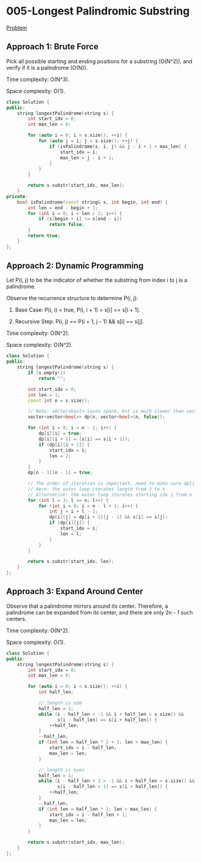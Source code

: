 # 005-Longest Palindromic Substring

[Problem](https://leetcode.com/problems/longest-palindromic-substring/)

## Approach 1: Brute Force

Pick all possible starting and ending positions for a substring (O(N^2)), and verify if it is a palindrome (O(N)).

Time complexity: O(N^3).

Space complexity: O(1).

```c++
class Solution {
public:
    string longestPalindrome(string s) {
        int start_idx = 0;
        int max_len = 0;

        for (auto i = 0; i < s.size(); ++i) {
            for (auto j = i; j < s.size(); ++j) {
                if (isPalindrome(s, i, j) && j - i + 1 > max_len) {
                    start_idx = i;
                    max_len = j - i + 1;
                }
            }
        }

        return s.substr(start_idx, max_len);
    }
private:
    bool isPalindrome(const string& s, int begin, int end) {
        int len = end - begin + 1;
        for (int i = 0; i < len / 2; i++) {
            if (s[begin + i] != s[end - i])
                return false;
        }
        return true;
    }
};
```

## Approach 2: Dynamic Programming

Let P(i, j) to be the indicator of whether the substring from index i to j is a palindrome.

Observe the recurrence structure to determine P(i, j):

1. Base Case: P(i, i) = true, P(i, i + 1) = s[i] == s[i + 1].

2. Recursive Step: P(i, j) == P(i + 1, j - 1) && s[i] == s[j].

Time complexity: O(N^2).

Space complexity: O(N^2).

```c++
class Solution {
public:
    string longestPalindrome(string s) {
        if (s.empty())
            return "";

        int start_idx = 0;
        int len = 1;
        const int n = s.size();

        // Note: vector<bool> saves space, but is much slower than vector<int>!
        vector<vector<bool>> dp(n, vector<bool>(n, false));

        for (int i = 0; i < n - 1; i++) {
            dp[i][i] = true;
            dp[i][i + 1] = (s[i] == s[i + 1]);
            if (dp[i][i + 1]) {
                start_idx = i;
                len = 2;
            }
        }
        dp[n - 1][n - 1] = true;

        // The order of iteration is important, need to make sure dp[i + 1][j - 1] is computed before computing dp[i][j]
        // Here: the outer loop iterates length from 3 to n
        // Alternative: the outer loop iterates starting idx i from n - 3 down to 0
        for (int l = 3; l <= n; l++) {
            for (int i = 0; i < n - l + 1; i++) {
                int j = i + l - 1;
                dp[i][j] = dp[i + 1][j - 1] && s[i] == s[j];
                if (dp[i][j]) {
                    start_idx = i;
                    len = l;
                }
            }
        }

        return s.substr(start_idx, len);
    }
};
```

## Approach 3: Expand Around Center

Observe that a palindrome mirrors around its center. Therefore, a palindrome can be expanded from its center, and there are only 2n - 1 such centers.

Time complexity: O(N^2).

Space complexity: O(1).

```c++
class Solution {
public:
    string longestPalindrome(string s) {
        int start_idx = 0;
        int max_len = 0;

        for (auto i = 0; i < s.size(); ++i) {
            int half_len;

            // length is odd
            half_len = 1;
            while (i - half_len > -1 && i + half_len < s.size() &&
                   s[i - half_len] == s[i + half_len]) {
                ++half_len;
            }
            --half_len;
            if (int len = half_len * 2 + 1; len > max_len) {
                start_idx = i - half_len;
                max_len = len;
            }

            // length is even
            half_len = 1;
            while (i - half_len + 1 > -1 && i + half_len < s.size() &&
                   s[i - half_len + 1] == s[i + half_len]) {
                ++half_len;
            }
            --half_len;
            if (int len = half_len * 2; len > max_len) {
                start_idx = i - half_len + 1;
                max_len = len;
            }
        }

        return s.substr(start_idx, max_len);
    }
};
```
